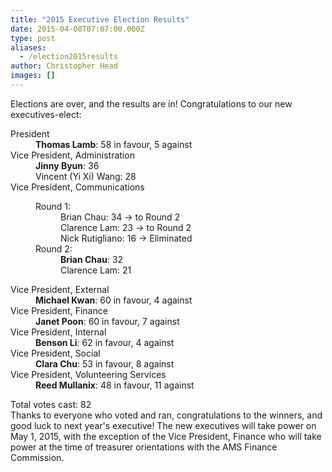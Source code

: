 ```yaml
---
title: "2015 Executive Election Results"
date: 2015-04-08T07:07:00.000Z
type: post
aliases:
  - /election2015results
author: Christopher Head
images: []
---
```


<div class="field field-name-body field-type-text-with-summary field-label-hidden"><div class="field-items"><div class="field-item even"><p>Elections are over, and the results are in! Congratulations to our new executives-elect:</p>
<dl>
<dt>President</dt>
<dd><b>Thomas Lamb</b>: 58 in favour, 5 against</dd>
<dt>Vice President, Administration</dt>
<dd><b>Jinny Byun</b>: 36<br>
Vincent (Yi Xi) Wang: 28</dd>
<dt>Vice President, Communications</dt>
<dd>
<dl>
<dt>Round 1:</dt>
<dd>Brian Chau: 34 &#x2192; to Round 2<br>
Clarence Lam: 23 &#x2192; to Round 2<br>
Nick Rutigliano: 16 &#x2192; Eliminated</dd>
<dt>Round 2:</dt>
<dd><b>Brian Chau</b>: 32<br>
Clarence Lam: 21</dd>
</dl>
</dd>
<dt>Vice President, External</dt>
<dd><b>Michael Kwan</b>: 60 in favour, 4 against</dd>
<dt>Vice President, Finance</dt>
<dd><b>Janet Poon</b>: 60 in favour, 7 against</dd>
<dt>Vice President, Internal</dt>
<dd><b>Benson Li</b>: 62 in favour, 4 against</dd>
<dt>Vice President, Social</dt>
<dd><b>Clara Chu</b>: 53 in favour, 8 against</dd>
<dt>Vice President, Volunteering Services</dt>
<dd><b>Reed Mullanix</b>: 48 in favour, 11 against</dd>
</dl>
<p>Total votes cast: 82<br>
Thanks to everyone who voted and ran, congratulations to the winners, and good luck to next year&apos;s executive! The new executives will take power on May 1, 2015, with the exception of the Vice President, Finance who will take power at the time of treasurer orientations with the AMS Finance Commission.</p>
</div></div></div>    <footer>
          </footer>
